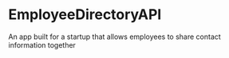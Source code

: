 # EmployeeDirectoryAPI
 An app built for a startup that allows employees to share contact information together
